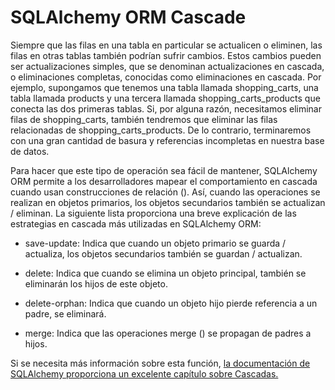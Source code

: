 # SQLAlchemy ORM Cascade

Siempre que las filas en una tabla en particular se actualicen o eliminen, las filas en otras tablas también podrían sufrir cambios. Estos cambios pueden ser actualizaciones simples, que se denominan actualizaciones en cascada, o eliminaciones completas, conocidas como eliminaciones en cascada. Por ejemplo, supongamos que tenemos una tabla llamada shopping_carts, una tabla llamada products y una tercera llamada shopping_carts_products que conecta las dos primeras tablas. Si, por alguna razón, necesitamos eliminar filas de shopping_carts, también tendremos que eliminar las filas relacionadas de shopping_carts_products. De lo contrario, terminaremos con una gran cantidad de basura y referencias incompletas en nuestra base de datos.

Para hacer que este tipo de operación sea fácil de mantener, SQLAlchemy ORM permite a los desarrolladores mapear el comportamiento en cascada cuando usan construcciones de relación (). Así, cuando las operaciones se realizan en objetos primarios, los objetos secundarios también se actualizan / eliminan. La siguiente lista proporciona una breve explicación de las estrategias en cascada más utilizadas en SQLAlchemy ORM:

- save-update: Indica que cuando un objeto primario se guarda / actualiza, los objetos secundarios también se guardan / actualizan.

- delete: Indica que cuando se elimina un objeto principal, también se eliminarán los hijos de este objeto.

- delete-orphan:  Indica que cuando un objeto hijo pierde referencia a un padre, se eliminará.

- merge: Indica que las operaciones merge () se propagan de padres a hijos.

Si se necesita más información sobre esta función, [la documentación de SQLAlchemy proporciona un excelente capítulo sobre Cascadas.](https://docs.sqlalchemy.org/en/13/orm/cascades.html)
